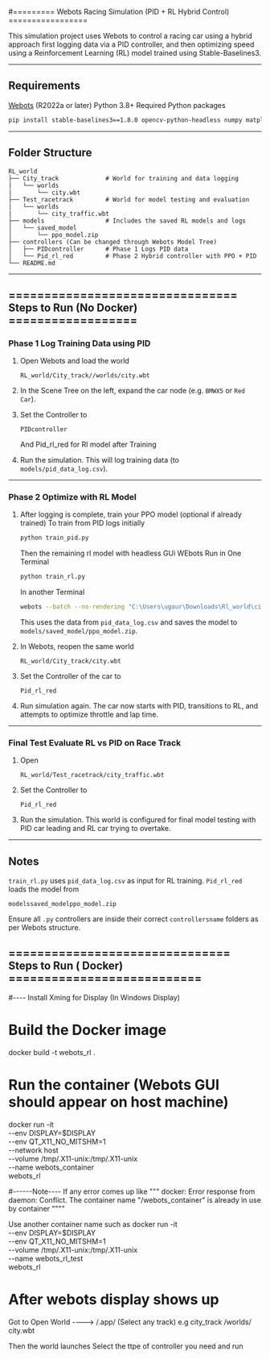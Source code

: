#========= Webots Racing Simulation (PID + RL Hybrid Control) =================

This simulation project uses Webots to control a racing car using a hybrid approach first logging data via a PID controller, and then optimizing speed using a Reinforcement Learning (RL) model trained using Stable-Baselines3.

---

##  Requirements

 [Webots](httpscyberbotics.com) (R2022a or later)
 Python 3.8+
 Required Python packages

  ```bash
  pip install stable-baselines3==1.8.0 opencv-python-headless numpy matplotlib tqdm
  ```

---

##  Folder Structure

```
RL_world
├── City_track             # World for training and data logging
|	└── worlds
|		└── city.wbt
├── Test_racetrack         # World for model testing and evaluation
|	└── worlds
|		└── city_traffic.wbt
├── models                 # Includes the saved RL models and logs
│   └── saved_model
│       └── ppo_model.zip
├── controllers (Can be changed through Webots Model Tree)
│   ├── PIDcontroller      # Phase 1 Logs PID data
│   └── Pid_rl_red         # Phase 2 Hybrid controller with PPO + PID
└── README.md
```

---

## ================================ Steps to Run (No Docker) ==================

###  Phase 1 Log Training Data using PID

1. Open Webots and load the world

   ```
   RL_world/City_track//worlds/city.wbt
   ```

2. In the Scene Tree on the left, expand the car node (e.g. `BMWX5` or `Red Car`).

3. Set the Controller to

   ```
   PIDcontroller
   ```
	And Pid_rl_red for Rl model after Training

4. Run the simulation. This will log training data (to `models/pid_data_log.csv`).

---

###  Phase 2 Optimize with RL Model

1. After logging is complete, train your PPO model (optional if already trained)
	To train from PID logs initially

   ```bash
   python train_pid.py
   ```
	Then the remaining rl model with headless GUi WEbots 
	Run in One Terminal

   ```bash
   python train_rl.py

   ``` 
	In another Terminal 
   ```bash
   webots --batch --no-rendering "C:\Users\ugaur\Downloads\Rl_world\city_track\worlds\city.wbt"
   ```
 
   This uses the data from `pid_data_log.csv` and saves the model to `models/saved_model/ppo_model.zip`.

2. In Webots, reopen the same world

   ```
   RL_world/City_track/city.wbt
   ```

3. Set the Controller of the car to

   ```
   Pid_rl_red
   ```

4. Run simulation again. The car now starts with PID, transitions to RL, and attempts to optimize throttle and lap time.

---

###  Final Test Evaluate RL vs PID on Race Track

1. Open

   ```
   RL_world/Test_racetrack/city_traffic.wbt
   ```

2. Set the Controller to

   ```
   Pid_rl_red
   ```

3. Run the simulation. This world is configured for final model testing with PID car leading and RL car trying to overtake.

---

##  Notes

 `train_rl.py` uses `pid_data_log.csv` as input for RL training.
 `Pid_rl_red` loads the model from

  ```
  modelssaved_modelppo_model.zip
  ```
 Ensure all `.py` controllers are inside their correct `controllersname` folders as per Webots structure.

## =============================== Steps to Run ( Docker) ===========================


#---- Install Xming for Display (In Windows Display)
# Build the Docker image
docker build -t webots_rl .

# Run the container (Webots GUI should appear on host machine)
docker run -it \
  --env DISPLAY=$DISPLAY \
  --env QT_X11_NO_MITSHM=1 \
  --network host \
  --volume /tmp/.X11-unix:/tmp/.X11-unix \
  --name webots_container \
  webots_rl


#------Note----
If any error comes up like 
""" docker: Error response from daemon: Conflict. The container name "/webots_container" is already in use by container """"

Use another container name such as 
docker run -it \
  --env DISPLAY=$DISPLAY \
  --env QT_X11_NO_MITSHM=1 \
  --volume /tmp/.X11-unix:/tmp/.X11-unix \
  --name webots_rl_test \
  webots_rl

# After webots display shows up 
Got to Open World ----> /.app/ (Select any track) e.g city_track /worlds/ city.wbt

Then the world launches 
Select the ttpe of controller you need and run






